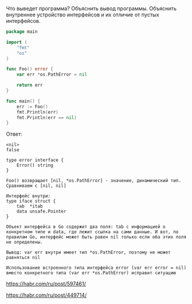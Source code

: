 Что выведет программа? Объяснить вывод программы. Объяснить внутреннее устройство интерфейсов и их отличие от пустых интерфейсов.

```go
package main

import (
	"fmt"
	"os"
)

func Foo() error {
	var err *os.PathError = nil

	return err
}

func main() {
	err := Foo()
	fmt.Println(err)
	fmt.Println(err == nil)
}
```

Ответ:
```
<nil>
false

type error interface {
    Error() string
}

Foo() возвращает [nil, *os.PathError] - значение, динамический тип. Сравниваем с [nil, nil]

Интерфейс внутри:
type iface struct {
    tab  *itab
    data unsafe.Pointer
}

Объект интерфейса в Go содержит два поля: tab с информацией о конкретном типе и data, где лежит ссылка на сами данные. И вот, по правилам Go, интерфейс может быть равен nil только если оба этих поля не определены.

Вывод: var err внутри имеет тип *os.PathError, поэтому не может равняться nil

Использование встроенного типа интерфейса error (var err error = nil) вместо конкретного типа (var err *os.PathError) исправит ситуацию

```

https://habr.com/ru/post/597461/

https://habr.com/ru/post/449714/